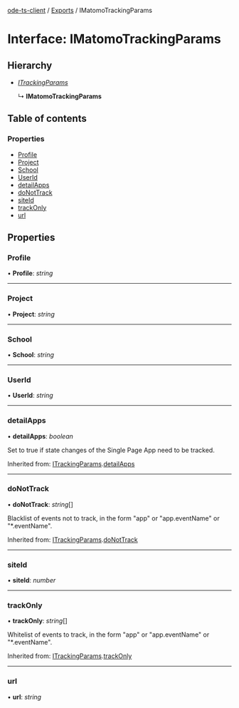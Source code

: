 [ode-ts-client](../README.md) / [Exports](../modules.md) / IMatomoTrackingParams

# Interface: IMatomoTrackingParams

## Hierarchy

* [*ITrackingParams*](itrackingparams.md)

  ↳ **IMatomoTrackingParams**

## Table of contents

### Properties

- [Profile](imatomotrackingparams.md#profile)
- [Project](imatomotrackingparams.md#project)
- [School](imatomotrackingparams.md#school)
- [UserId](imatomotrackingparams.md#userid)
- [detailApps](imatomotrackingparams.md#detailapps)
- [doNotTrack](imatomotrackingparams.md#donottrack)
- [siteId](imatomotrackingparams.md#siteid)
- [trackOnly](imatomotrackingparams.md#trackonly)
- [url](imatomotrackingparams.md#url)

## Properties

### Profile

• **Profile**: *string*

___

### Project

• **Project**: *string*

___

### School

• **School**: *string*

___

### UserId

• **UserId**: *string*

___

### detailApps

• **detailApps**: *boolean*

Set to true if state changes of the Single Page App need to be tracked.

Inherited from: [ITrackingParams](itrackingparams.md).[detailApps](itrackingparams.md#detailapps)

___

### doNotTrack

• **doNotTrack**: *string*[]

Blacklist of events not to track, in the form "app" or "app.eventName" or "*.eventName".

Inherited from: [ITrackingParams](itrackingparams.md).[doNotTrack](itrackingparams.md#donottrack)

___

### siteId

• **siteId**: *number*

___

### trackOnly

• **trackOnly**: *string*[]

Whitelist of events to track, in the form "app" or "app.eventName" or "*.eventName".

Inherited from: [ITrackingParams](itrackingparams.md).[trackOnly](itrackingparams.md#trackonly)

___

### url

• **url**: *string*
